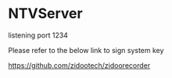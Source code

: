 ﻿# NTVServer

listening port 1234



Please refer to the below link to sign system key


https://github.com/zidootech/zidoorecorder



